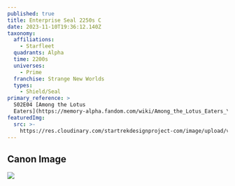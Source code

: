 ```yaml
---
published: true
title: Enterprise Seal 2250s C
date: 2023-11-10T19:36:12.140Z
taxonomy:
  affiliations:
    - Starfleet
  quadrants: Alpha
  time: 2200s
  universes:
    - Prime
  franchise: Strange New Worlds
  types:
    - Shield/Seal
primary_reference: >
  S02E04 [Among the Lotus
  Eaters](https://memory-alpha.fandom.com/wiki/Among_the_Lotus_Eaters_\(episode\))
featuredImg:
  src: >-
    https://res.cloudinary.com/startrekdesignproject-com/image/upload/v1696146974/Enterprise-Seal-2250s-C.png
---
```


## Canon Image

![](https://res.cloudinary.com/startrekdesignproject-com/image/upload/v1696146974/Enterprise-Seal-2250s-C_SNW-2x4-1.jpg)
